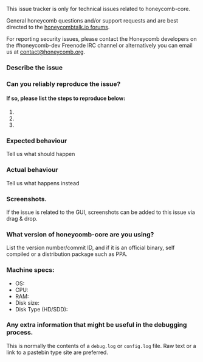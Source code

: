 <!--- Remove sections that do not apply -->

This issue tracker is only for technical issues related to honeycomb-core.

General honeycomb questions and/or support requests and are best directed to the [honeycombtalk.io forums](https://honeycombtalk.io/).

For reporting security issues, please contact the Honeycomb developers on the #honeycomb-dev Freenode IRC channel or alternatively you can email us at contact@honeycomb.org.

### Describe the issue

### Can you reliably reproduce the issue?
#### If so, please list the steps to reproduce below:
1.
2.
3.

### Expected behaviour
Tell us what should happen

### Actual behaviour
Tell us what happens instead

### Screenshots.
If the issue is related to the GUI, screenshots can be added to this issue via drag & drop.

### What version of honeycomb-core are you using?
List the version number/commit ID, and if it is an official binary, self compiled or a distribution package such as PPA.

### Machine specs:
- OS:
- CPU:
- RAM:
- Disk size:
- Disk Type (HD/SDD):

### Any extra information that might be useful in the debugging process.
This is normally the contents of a `debug.log` or `config.log` file. Raw text or a link to a pastebin type site are preferred.
